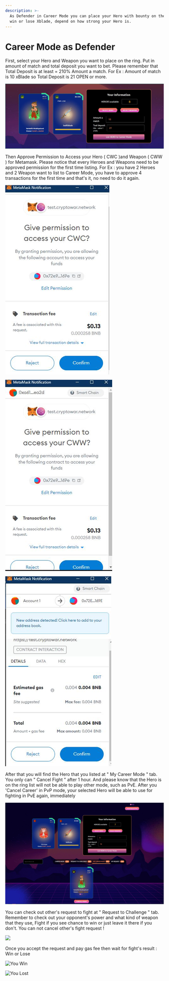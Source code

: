 ```yaml
---
description: >-
  As Defender in Career Mode you can place your Hero with bounty on the ring and
  win or lose Xblade, depend on how strong your Hero is.
---
```


# Career Mode as Defender

First, select your Hero and Weapon you want to place on the ring. Put in amount of match and total deposit you want to bet. Please remember that Total Deposit is at least = 210% Amount a match. For Ex : Amount of match is 10 xBlade so Total Deposit is 21 OPEN or more.

![List Hero to Career Mode](<../../.gitbook/assets/10 (1).jpg>)

Then Approve Permission to Access your Hero ( CWC )and Weapon ( CWW ) for Metamask. Please notice that every Heroes and Weapons need to be approved permission for the first time listing. For Ex : you have 2 Heroes and 2 Weapon want to list to Career Mode, you have to approve 4 transactions for the first time and that's it, no need to do it again.

![Approve CWC access](../../.gitbook/assets/11.jpg)

![Approve CWW access](../../.gitbook/assets/12.jpg)

![Confirm Gas fee & xBlade spending](<../../.gitbook/assets/13 (2).jpg>)

After that you will find the Hero that you listed at " My Career Mode " tab. You only can " Cancel Fight " after 1 hour. And please know that the Hero is on the ring list will not be able to play other mode, such as PvE. After you 'Cancel Career' in PvP mode, your selected Hero will be able to use for fighting in PvE again, immediately

![Your listing](<../../.gitbook/assets/14 (1).jpg>)

You can check out other's request to fight at " Request to Challenge " tab. Remember to check out your opponent's power and what kind of weapon that they use, Fight if you see chance to win or just leave it there if you don't. You can not cancel other's fight request !

![](../../.gitbook/assets/photo\_2022-01-05\_15-44-54.jpg)

Once you accept the request and pay gas fee then wait for fight's result : Win or Lose

![You Win](<../../.gitbook/assets/photo\_2022-01-05\_15-57-43 (1) (1).jpg>)

![You Lost](../../.gitbook/assets/photo\_2022-01-05\_15-57-53.jpg)
